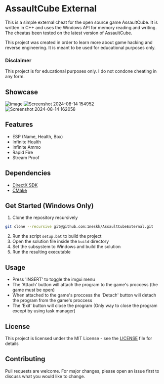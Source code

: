 # AssaultCube External
This is a simple external cheat for the open source game AssaultCube. It is written in C++ and uses the Windows API for memory reading and writing. The cheatas been tested on the latest version of AssaultCube.

This project was created in order to learn more about game hacking and reverse engineering. It is meant to be used for educational purposes only.

### Disclaimer
This project is for educational purposes only. I do not condone cheating in any form.

## Showcase
![image](https://github.com/user-attachments/assets/0c5da17a-5036-49f3-b32f-39bff8a3b039)
![Screenshot 2024-08-14 154952](https://github.com/user-attachments/assets/16be2c84-46ef-46f1-80cd-d981906631a1)
![Screenshot 2024-08-14 162058](https://github.com/user-attachments/assets/4f55a968-9f2c-4c95-b71d-0ffd50e272d0)

## Features
- ESP (Name, Health, Box)
- Infinite Health
- Infinite Ammo
- Rapid Fire
- Stream Proof

## Dependencies
- [DirectX SDK](https://www.microsoft.com/en-us/download/details.aspx?id=6812)
- [CMake](https://cmake.org/)

## Get Started (Windows Only)
1. Clone the repository recursively
```bash
git clone --recursive git@github.com:1neskk/AssaultCubeExternal.git
```
2. Run the script `setup.bat` to build the project
3. Open the solution file inside the `build` directory
4. Set the subsystem to Windows and build the solution
5. Run the resulting executable

## Usage
- Press 'INSERT' to toggle the imgui menu
- The 'Attach' button will attach the program to the game's proccess (the game must be open)
- When attached to the game's proccess the 'Detach' button will detach the program from the game's proccess
- The 'Exit' button will close the program (Only way to close the program except by using task manager)

## License
This project is licensed under the MIT License - see the [LICENSE](LICENSE) file for details

## Contributing
Pull requests are welcome. For major changes, please open an issue first to discuss what you would like to change.

